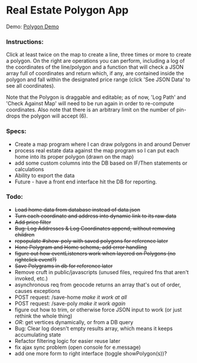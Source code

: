 # Real Estate Polygon App

Demo: [Polygon Demo](https://young-sands-13574.herokuapp.com/)

### Instructions:
Click at least twice on the map to create a line, three times or more to create a polygon. On the right are operations you can perform, including a log of the coordinates of the line/polygon and a function that will check a JSON array full of coordinates and return which, if any, are contained inside the polygon and fall within the designated price range (click 'See JSON Data' to see all coordinates).

Note that the Polygon is draggable and editable; as of now, 'Log Path' and 'Check Against Map' will need to be run again in order to re-compute coordinates. Also note that there is an arbitrary limit on the number of pin-drops the polygon will accept (6).

### Specs:
* Create a map program where I can draw polygons in and around Denver
* process real estate data against the map program so I can put each home into its proper polygon (drawn on the map)
* add some custom columns into the DB based on IF/Then statements or calculations
* Ability to export the data
* Future - have a front end interface hit the DB for reporting.

### Todo:
- ~~Load home data from database instead of data.json~~
- ~~Turn each coordinate and address into dynamic link to its raw data~~
- ~~Add price filter~~
- ~~Bug: Log Addresses & Log Coordinates append, without removing children~~
- ~~repopulate #show-poly with saved polygons for reference later~~
- ~~Hone Polygram and Home schema, add error handling~~
- ~~figure out how eventListeners work when layered on Polygons (no rightclick event?)~~
- ~~Save Polygrams in db for reference later~~
- Remove cruft in public/javascripts (unused files, required fns that aren't invoked, etc.)
- asynchronous req from geocode returns an array that's out of order, causes exceptions
- POST request: /save-home *make it work at all*
- POST request: /save-poly *make it work again*
- figure out how to trim, or otherwise force JSON input to work (or just rethink the whole thing)
- *OR*: get vertices dynamically, or from a DB query
- Bug: Clear log doesn't empty results array, which means it keeps accumulating state
- Refactor filtering logic for easier reuse later
- fix ajax sync problem (open console for e.message)
- add one more form to right interface (toggle showPolygon(s))?
